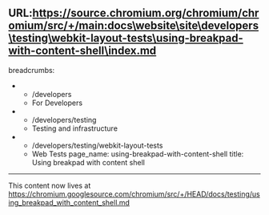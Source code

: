 URL:https://source.chromium.org/chromium/chromium/src/+/main:docs\website\site\developers\testing\webkit-layout-tests\using-breakpad-with-content-shell\index.md
---
breadcrumbs:
- - /developers
  - For Developers
- - /developers/testing
  - Testing and infrastructure
- - /developers/testing/webkit-layout-tests
  - Web Tests
page_name: using-breakpad-with-content-shell
title: Using breakpad with content shell
---

This content now lives at
<https://chromium.googlesource.com/chromium/src/+/HEAD/docs/testing/using_breakpad_with_content_shell.md>
